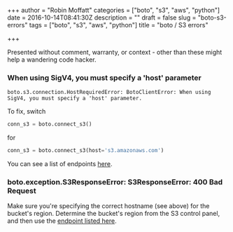 +++
author = "Robin Moffatt"
categories = ["boto", "s3", "aws", "python"]
date = 2016-10-14T08:41:30Z
description = ""
draft = false
slug = "boto-s3-errors"
tags = ["boto", "s3", "aws", "python"]
title = "boto / S3 errors"

+++

Presented without comment, warranty, or context -  other than these might help a wandering code hacker. 

### When using SigV4, you must specify a 'host' parameter

    boto.s3.connection.HostRequiredError: BotoClientError: When using SigV4, you must specify a 'host' parameter.

To fix, switch

```python
conn_s3 = boto.connect_s3()
```

for

```python
conn_s3 = boto.connect_s3(host='s3.amazonaws.com')
```

You can see a list of endpoints [here](http://docs.aws.amazon.com/general/latest/gr/rande.html#s3_region). 

### boto.exception.S3ResponseError: S3ResponseError: 400 Bad Request

Make sure you're specifying the correct hostname (see above) for the bucket's region. Determine the bucket's region from the S3 control panel, and then use the [endpoint listed here](http://docs.aws.amazon.com/general/latest/gr/rande.html#s3_region).
